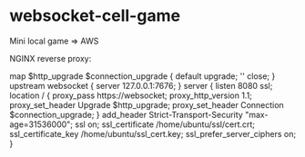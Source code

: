 # websocket-cell-game
Mini local game => AWS


NGINX reverse proxy:

map $http_upgrade $connection_upgrade {
    default upgrade;
    '' close;
}
upstream websocket {
    server 127.0.0.1:7676;
}
server {
    listen 8080 ssl;
    location / {
    proxy_pass https://websocket;
    proxy_http_version 1.1;
    proxy_set_header Upgrade $http_upgrade;
    proxy_set_header Connection $connection_upgrade;
}
    add_header Strict-Transport-Security "max-age=31536000";
    ssl on;
    ssl_certificate /home/ubuntu/ssl/cert.crt;
    ssl_certificate_key /home/ubuntu/ssl_cert.key;
    ssl_prefer_server_ciphers on;
}
